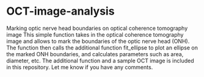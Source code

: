 # OCT-image-analysis
Marking optic nerve head boundaries on optical coherence tomography image
This simple function takes in the optical coherence tomography image and allows to mark the boundaries of the optic nerve head (ONH).
The function then calls the additional function fit_ellipse to plot an ellipse on the marked ONH boundaries, and calculates parameters such as area, diameter, etc. 
The additional function and a sample OCT image is included in this repository. 
Let me know if you have any comments.  
